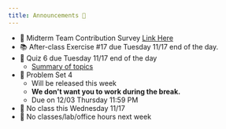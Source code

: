 ```yaml
---
title: Announcements 📣
---
```


- 📝 Midterm Team Contribution Survey [Link Here](https://uiuc.qualtrics.com/jfe/form/SV_884i8SEZtZwIBHT)
- 📚 After-class Exercise #17 due Tuesday 11/17 end of the day.
- 🐥 Quiz 6 due Tuesday 11/17 end of the day
  - [Summary of topics](https://www.notion.so/accy570/Quiz-6-5e8f4ffe85684b85afa060d321eb71a5)
- 📰 Problem Set 4
  - Will be released this week
  - **We don't want you to work during the break.**
  - Due on 12/03 Thursday 11:59 PM
- 🐹 No class this Wednesday 11/17
- 🐰 No classes/lab/office hours next week
